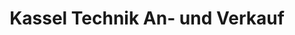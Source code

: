 ---
title: "Kassel Technik An- und Verkauf"
url: /kassel/kassel-technik-an-und-verkauf/
shop: Gebrauchtwaren
---
